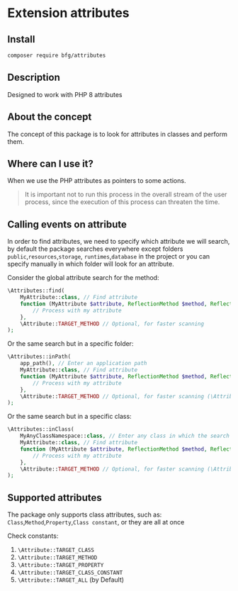 # Extension attributes

## Install
```bash
composer require bfg/attributes
```

## Description
Designed to work with PHP 8 attributes

## About the concept
The concept of this package is to look for 
attributes in classes and perform them.

## Where can I use it?
When we use the PHP attributes as pointers to some actions.
> It is important not to run this process in the 
> overall stream of the user process, since the 
> execution of this process can threaten the time.

## Calling events on attribute
In order to find attributes, we need to specify which 
attribute we will search, by default the package searches 
everywhere except folders `public`,`resources`,`storage`,
`runtimes`,`database` in the project or you can specify 
manually in which folder will look for an attribute.

Consider the global attribute search for the method:
```php
\Attributes::find(
    MyAttribute::class, // Find attribute
    function (MyAttribute $attribute, ReflectionMethod $method, ReflectionClass $class) {
        // Process with my attribute
    }, 
    \Attribute::TARGET_METHOD // Optional, for faster scanning
);
```
Or the same search but in a specific folder:
```php
\Attributes::inPath(
    app_path(), // Enter an application path
    MyAttribute::class, // Find attribute
    function (MyAttribute $attribute, ReflectionMethod $method, ReflectionClass $class) {
        // Process with my attribute
    }, 
    \Attribute::TARGET_METHOD // Optional, for faster scanning (\Attribute::TARGET_ALL by default)
);
```
Or the same search but in a specific class:
```php
\Attributes::inClass(
    MyAnyClassNamespace::class, // Enter any class in which the search will be made
    MyAttribute::class, // Find attribute
    function (MyAttribute $attribute, ReflectionMethod $method, ReflectionClass $class) {
        // Process with my attribute
    }, 
    \Attribute::TARGET_METHOD // Optional, for faster scanning (\Attribute::TARGET_ALL by default)
);
```

## Supported attributes
The package only supports class attributes, 
such as: `Class`,`Method`,`Property`,`Class constant`, or they are all at once

Check constants:
1. `\Attribute::TARGET_CLASS`
1. `\Attribute::TARGET_METHOD`
1. `\Attribute::TARGET_PROPERTY`
1. `\Attribute::TARGET_CLASS_CONSTANT`
1. `\Attribute::TARGET_ALL` (by Default)
